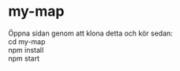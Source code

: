 # my-map

Öppna sidan genom att klona detta och kör sedan: <br>
cd my-map <br>
npm install <br>
npm start



